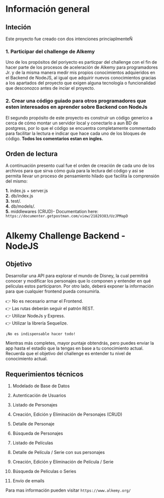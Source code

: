 # Información general

## Inteción

Este proyecto fue creado con dos intenciones princiaplmenteÑ

### 1. Participar del challenge de Alkemy

Uno de los propósitos del poriyecto es particpar del challenge con el fin de hacer parte de los procesos de aceleración de Alkemy para programadores Jr. y de la misma manera medir mis propios conocimientos adquieridos en el Backend de NodeJS, al igual que adquirir nuevos conocimientos gracias a los apartados del proyecto que exigen alguna tecnología o funcionalidad que desconozco antes de inciar el proyecto.

### 2. Crear una código guiado para otros programadores que esten interesados en aprender sobre Backend con NodeJs

El segundo propósito de este proyecto es construir un código generíco a cerca de cómo montar un servidor local y conectarlo a aun BD de postgress, por lo que el código se encuentra completamente commentado para facilitar la lectura e indicar que hace cada uno de los bloques de código.
**Todos los comentarios estan en ingles.**

## Orden de lectura

A continuación presento cual fue el orden de creación de cada uno de los archivos para que sirva cómo guía para la lectura del código y asi se permita llevar un proceso de pensamiento hilado que facilita la comprensión del mismo:

**1.** index.js + server.js <br />
**2.** db/index.js <br />
**3.** test/. <br />
**4.** db/models/. <br />
**5.** middlewares (CRUD)- Documentation here: `https://documenter.getpostman.com/view/21829383/UzJPMapD`

# Alkemy Challenge Backend - NodeJS

## Objetivo

Desarrollar una API para explorar el mundo de Disney, la cual permitirá conocer y modificar los personajes que lo componen y entender en qué películas estos participaron. Por otro lado, deberá exponer la información para que cualquier frontend pueda consumirla.

👉 No es necesario armar el Frontend. <br />
👉 Las rutas deberán seguir el patrón REST. <br />
👉 Utilizar NodeJs y Express. <br />
👉 Utilizar la librería Sequelize.

`¡No es indispensable hacer todo!`

Mientras más completes, mayor puntaje obtendrás, pero puedes enviar la app hasta el estadío que la tengas en base a tu conocimiento actual. Recuerda que el objetivo del challenge es entender tu nivel de conocimiento actual.

## Requerimientos técnicos

1.  Modelado de Base de Datos

2.  Autenticación de Usuarios

3.  Listado de Personajes

4.  Creación, Edición y Eliminación de Personajes (CRUD)

5.  Detalle de Personaje

6.  Búsqueda de Personajes

7.  Listado de Películas

8.  Detalle de Película / Serie con sus personajes

9.  Creación, Edición y Eliminación de Película / Serie

10. Búsqueda de Películas o Series

11. Envío de emails

Para mas información pueden visitar `https://www.alkemy.org/`
